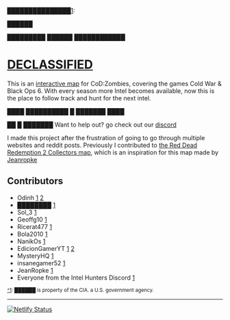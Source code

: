 ███████████████<a name="myfootnote1">[1](#footnote)</a>:

██████

█████████ ██████ ████████████

# [DECLASSIFIED](https://declassified.app/)

This is an [interactive map](https://declassified.app/) for CoD:Zombies, covering the games Cold War & Black Ops 6.
With every season more Intel becomes available, now this is the place to follow track and hunt for the next intel.

████ ██████████ █ ███████ ████

██ █ ███████
Want to help out? go check out our [discord](https://discord.gg/4Xqj8XntFe)

I made this project after the frustration of going to go through multiple websites and reddit posts.
Previously I contributed to [the Red Dead Redemption 2 Collectors map](https://jeanropke.github.io/RDR2CollectorsMap/), which is an inspiration for this map made by [Jeanropke](https://github.com/jeanropke/)

## Contributors

- Odinh [1](https://github.com/iligalodin) [2](https://github.com/Odinnh)
- ████████ [1](https://www.youtube.com/watch?v=dQw4w9WgXcQ)
- Sol_3 [1](https://github.com/sol3uk)
- Geoffg10 [1](https://www.reddit.com/user/Alpharettaraiders09/)
- Ricerat477 [1](https://www.reddit.com/user/Ricerat477)
- Bola2010 [1](https://github.com/bola2010)
- NanikOs [1](https://github.com/Nanik0s)
- EdicionGamerYT [1](https://github.com/EdicionGamer) [2](https://www.youtube.com/channel/UCLFdusOixGf1Pto6oHfFdog)
- MysteryHQ [1](https://www.youtube.com/@MysteryHQ)
- insanegamer52 [1](https://www.youtube.com/@insanegamer52)
- JeanRopke [1](https://github.com/jeanropke)
- Everyone from the Intel Hunters Discord [1](https://discord.gg/vu5cr7GWCR)

<sup name="footnote">[^1](#myfootnote1): ██████ is property of the CIA. a U.S. government agency.</sup>

---

[![Netlify Status](https://api.netlify.com/api/v1/badges/5256217c-b53a-400c-b05a-fb874346331b/deploy-status)](https://app.netlify.com/sites/declassified/deploys)
